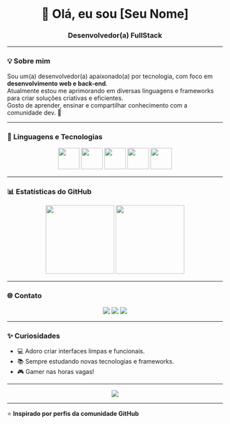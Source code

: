 <!-- Título -->
<h1 align="center">👋 Olá, eu sou [Seu Nome]</h1>

<h3 align="center">Desenvolvedor(a) FullStack</h3>

---

### 💡 Sobre mim

Sou um(a) desenvolvedor(a) apaixonado(a) por tecnologia, com foco em **desenvolvimento web e back-end**.  
Atualmente estou me aprimorando em diversas linguagens e frameworks para criar soluções criativas e eficientes.  
Gosto de aprender, ensinar e compartilhar conhecimento com a comunidade dev. 🚀

---

### 🧠 Linguagens e Tecnologias

<p align="center">
  <img src="https://cdn.jsdelivr.net/gh/devicons/devicon/icons/html5/html5-original.svg" width="50" height="50"/>
  <img src="https://cdn.jsdelivr.net/gh/devicons/devicon/icons/css3/css3-original.svg" width="50" height="50"/>
  <img src="https://cdn.jsdelivr.net/gh/devicons/devicon/icons/javascript/javascript-original.svg" width="50" height="50"/>
  <img src="https://cdn.jsdelivr.net/gh/devicons/devicon/icons/csharp/csharp-original.svg" width="50" height="50"/>
  <img src="https://cdn.jsdelivr.net/gh/devicons/devicon/icons/python/python-original.svg" width="50" height="50"/>
</p>

---

### 📊 Estatísticas do GitHub

<p align="center">
  <img src="https://github-readme-stats.vercel.app/api?username=SEU_USUARIO&show_icons=true&theme=tokyonight&hide_border=true&bg_color=0d1117" height="160"/>
  <img src="https://github-readme-stats.vercel.app/api/top-langs/?username=SEU_USUARIO&layout=compact&theme=tokyonight&hide_border=true&bg_color=0d1117" height="160"/>
</p>

---

### 🌐 Contato

<p align="center">
  <a href="https://github.com/SEU_USUARIO"><img src="https://img.shields.io/badge/GitHub-181717?style=for-the-badge&logo=github&logoColor=white"/></a>
  <a href="https://linkedin.com/in/SEU_LINKEDIN"><img src="https://img.shields.io/badge/LinkedIn-0a66c2?style=for-the-badge&logo=linkedin&logoColor=white"/></a>
  <a href="mailto:SEU_EMAIL"><img src="https://img.shields.io/badge/Email-0078D4?style=for-the-badge&logo=gmail&logoColor=white"/></a>
</p>

---

### ✨ Curiosidades
- 💻 Adoro criar interfaces limpas e funcionais.  
- 📚 Sempre estudando novas tecnologias e frameworks.  
- 🎮 Gamer nas horas vagas!

---

<div align="center">
  <img src="https://github-profile-trophy.vercel.app/?username=SEU_USUARIO&theme=tokyonight&no-frame=true&row=1&margin-w=10" />
</div>

---

⭐ **Inspirado por perfis da comunidade GitHub**
